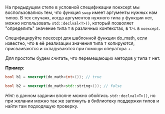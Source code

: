 На предыдущем степе в условной спецификации noexcept мы воспользовались тем, что функция `swap` имеет аргументы нужных нам типов. В тех случаях, когда аргументов нужного типа у функции нет, можно использовать `std::declval<T>()`, который позволяет "определить" значение типа `T` в различных контекстах, в т.ч. в `noexcept`.

Специфицируйте noexcept для шаблонной функции do_math, если известно, что в её реализации значения типа `T` копируются,  присваиваются и складываются при помощи оператора +.

Для простоты будем считать, что перемещающих методов у типа `T` нет.

**Пример**:

```cpp
bool b1 = noexcept(do_math<int>()); // true

bool b2 = noexcept(do_math<std::string>()); // false
```

_Hint_: в данном задании вполне можно обойтись `std::declval<T>()`, но при желании можно так же заглянуть в библиотеку поддержки типов и найти там подходящую проверку.